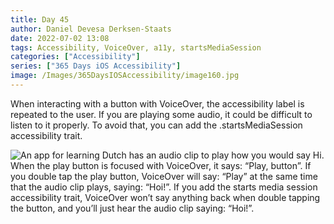 ```yaml
---
title: Day 45
author: Daniel Devesa Derksen-Staats
date: 2022-07-02 13:08
tags: Accessibility, VoiceOver, a11y, startsMediaSession
categories: ["Accessibility"]
series: ["365 Days iOS Accessibility"]
image: /Images/365DaysIOSAccessibility/image160.jpg
---
```


When interacting with a button with VoiceOver, the accessibility label is repeated to the user. If you are playing some audio, it could be difficult to listen to it properly. To avoid that, you can add the .startsMediaSession accessibility trait.

![An app for learning Dutch has an audio clip to play how you would say Hi. When the play button is focused with VoiceOver, it says: “Play, button”. If you double tap the play button, VoiceOver will say: “Play” at the same time that the audio clip plays, saying: “Hoi!”. If you add the starts media session accessibility trait, VoiceOver won’t say anything back when double tapping the button, and you’ll just hear the audio clip saying: “Hoi!”.](/Images/365DaysIOSAccessibility/image160.jpg)